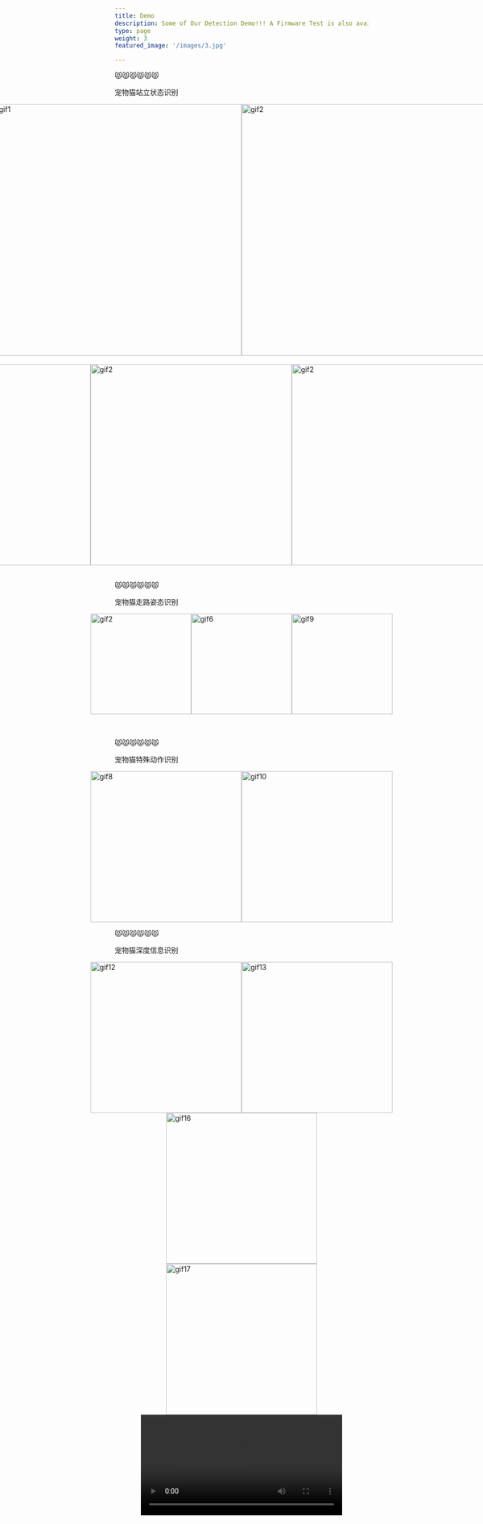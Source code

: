 ```yaml
---
title: Demo
description: Some of Our Detection Demo!!! A Firmware Test is also available.
type: page
weight: 3
featured_image: '/images/3.jpg'

---
```

😾😾😾😾😾😾

宠物猫站立状态识别

<div style="display: flex; justify-content: center;">
  <img src="/gifs/5.gif" alt="gif1" style="height: 500px;">
  <img src="/gifs/7.gif" alt="gif2" style="height: 500px;">
</div>

<br>

<div style="display: flex; justify-content: center;">
  <img src="/gifs/11.gif" alt="gif2" style="height: 400px;">
  <img src="/gifs/14.gif" alt="gif2" style="height: 400px;">
  <img src="/gifs/15.gif" alt="gif2" style="height: 400px;">
  <img src="/gifs/4.gif" alt="gif4" style="height: 200px;">
</div>

<br>

😾😾😾😾😾😾

宠物猫走路姿态识别

<div style="display: flex; justify-content: center;">
  <img src="/gifs/2.gif" alt="gif2" style="height: 200px;">
  <img src="/gifs/6.gif" alt="gif6" style="height: 200px;">
  <img src="/gifs/9.gif" alt="gif9" style="height: 200px;">

</div>
<br>
<div style="display: flex; justify-content: center;">


</div>
<br>

😾😾😾😾😾😾

宠物猫特殊动作识别



<div style="display: flex; justify-content: center;">
  <img src="/gifs/8.gif" alt="gif8" style="height: 300px;">
  <img src="/gifs/10.gif" alt="gif10" style="height: 300px;">
</div>


😾😾😾😾😾😾

宠物猫深度信息识别

<div style="display: flex; justify-content: center;">
  <img src="/gifs/12.gif" alt="gif12" style="height: 300px;">
  <img src="/gifs/13.gif" alt="gif13" style="height: 300px;">
</div>

<div style="display: flex; justify-content: center;">
  <img src="/gifs/16.gif" alt="gif16" style="height: 300px;">
</div>

<div style="display: flex; justify-content: center;">
  <img src="/gifs/17.gif" alt="gif17" style="height: 300px;">

</div>


<div style="display: flex; justify-content: center;">
  <video controls width="400">
    <source src="/videos/1.mp4" type="video/mp4">
  </video>
</div>